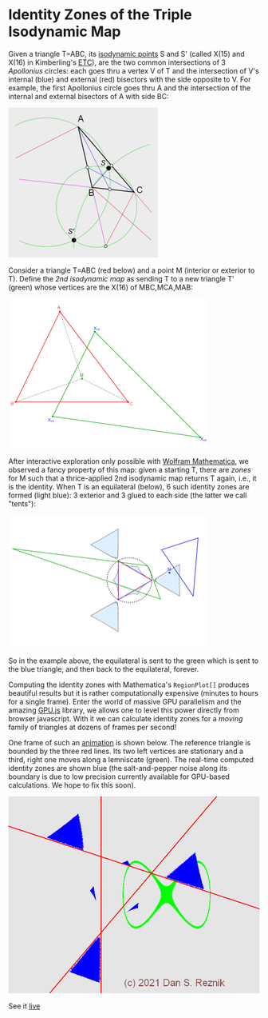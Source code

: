 # Identity Zones of the Triple Isodynamic Map

Given a triangle T=ABC, its [isodynamic points](https://mathworld.wolfram.com/IsodynamicPoints.html) S and S' (called X(15) and X(16) in Kimberling's [ETC](https://faculty.evansville.edu/ck6/encyclopedia/ETC.html)), are the two common intersections of 3 *Apollonius* circles: each goes thru a vertex V of T and the intersection of V's internal (blue) and external (red) bisectors with the side opposite to V. For example, the first Apollonius circle goes thru A and the intersection of the internal and external bisectors of A with side BC:

<img src="construction.png" alt="alt text" width="300">

Consider a triangle T=ABC (red below) and a point M (interior or exterior to T). Define the *2nd isodynamic map* as sending T to a new triangle T' (green) whose vertices are the X(16) of MBC,MCA,MAB:

<img src="plotX16.png" alt="alt text" width="400">

After interactive exploration only possible with [Wolfram Mathematica](https://www.wolfram.com/mathematica/), we observed a fancy property of this map: given a starting T, there are *zones* for M such that a thrice-applied 2nd isodynamic map returns T again, i.e., it is the identity. When T is an equilateral (below), 6 such identity zones are formed (light blue): 3 exterior and 3 glued to each side (the latter we call "tents"):

<img src="mathematica.png" alt="alt text" width="400">

So in the example above, the equilateral is sent to the green which is sent to the blue triangle, and then back to the equilateral, forever.

Computing the identity zones with Mathematica's `RegionPlot[]` produces beautiful results but it is rather computationally expensive (minutes to hours for a single frame). Enter the world of massive GPU parallelism and the amazing [GPU.js](gpu.rocks) library, we allows one to level this power directly from browser javascript. With it we can calculate identity zones for a *moving* family of triangles at dozens of frames per second!

One frame of such an [animation](https://dan-reznik.github.io/Isodynamic-Map-GPU/) is shown below. The reference triangle is bounded by the three red lines. Its two left vertices are stationary and a third, right one moves along a lemniscate (green). The real-time computed identity zones are shown blue (the salt-and-pepper noise along its boundary is due to low precision currently available for GPU-based calculations. We hope to fix this soon).

<img src="isodynamic.png" alt="alt text" width="600">

See it [live](https://dan-reznik.github.io/Isodynamic-Map-GPU/)
